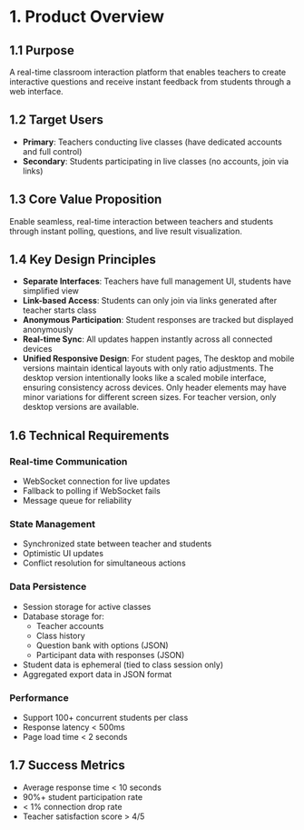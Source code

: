 # 1. Product Overview

## 1.1 Purpose
A real-time classroom interaction platform that enables teachers to create interactive questions and receive instant feedback from students through a web interface.

## 1.2 Target Users
- **Primary**: Teachers conducting live classes (have dedicated accounts and full control)
- **Secondary**: Students participating in live classes (no accounts, join via links)

## 1.3 Core Value Proposition
Enable seamless, real-time interaction between teachers and students through instant polling, questions, and live result visualization.

## 1.4 Key Design Principles
- **Separate Interfaces**: Teachers have full management UI, students have simplified view
- **Link-based Access**: Students can only join via links generated after teacher starts class
- **Anonymous Participation**: Student responses are tracked but displayed anonymously
- **Real-time Sync**: All updates happen instantly across all connected devices
- **Unified Responsive Design**: For student pages, The desktop and mobile versions maintain identical layouts with only ratio adjustments. The desktop version intentionally looks like a scaled mobile interface, ensuring consistency across devices. Only header elements may have minor variations for different screen sizes. For teacher version, only desktop versions are available.

## 1.6 Technical Requirements

### Real-time Communication
- WebSocket connection for live updates
- Fallback to polling if WebSocket fails
- Message queue for reliability

### State Management
- Synchronized state between teacher and students
- Optimistic UI updates
- Conflict resolution for simultaneous actions

### Data Persistence
- Session storage for active classes
- Database storage for:
  - Teacher accounts
  - Class history
  - Question bank with options (JSON)
  - Participant data with responses (JSON)
- Student data is ephemeral (tied to class session only)
- Aggregated export data in JSON format

### Performance
- Support 100+ concurrent students per class
- Response latency < 500ms
- Page load time < 2 seconds

## 1.7 Success Metrics
- Average response time < 10 seconds
- 90%+ student participation rate
- < 1% connection drop rate
- Teacher satisfaction score > 4/5